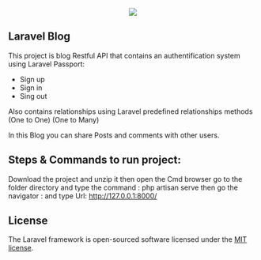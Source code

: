 <p align="center"><img src="https://laravel.com/assets/img/components/logo-laravel.svg"></p>

## Laravel Blog

This project is blog Restful API that contains an authentification system using Laravel Passport:

- Sign up
- Sign in
- Sing out

Also contains relationships using Laravel predefined relationships methods (One to One) (One to Many)

In this Blog you can share Posts and comments with other users.


## Steps & Commands to run project:
Download the project and unzip it then open the Cmd browser go to the folder directory and type the command : php artisan serve
then go the navigator : and type Url: http://127.0.0.1:8000/


## License

The Laravel framework is open-sourced software licensed under the [MIT license](https://opensource.org/licenses/MIT).
